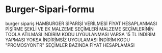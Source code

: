 # Burger-Sipari-formu
burger sipariş
HAMBURGER SİPARİŞİ VERİLMESİ
FİYAT HESAPLANMASI
PİŞİRME ŞEKLİ VE EK MALZEME SEÇİMLERİ 
MALZEME SEÇİMLERİNİN TOOLA ATILMASI
İNDİRİM KODU UYGULANMASI VARSA 15 TL İNDİRİM YAPMASI 
YOKSA İNDİRİMSİZ UYGULAMASI
İNDİRİM KODU "PROMOSYONTR"
SEÇİMLER BAZINDA FİYAT HESAPLAMASI

